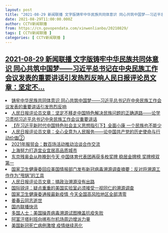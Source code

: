 ```yaml
---
layout: post
title: "2021-08-29 新闻联播 文字版铸牢中华民族共同体意识 同心共筑中国梦——习近平总书记在中央民族工作会议发表的重要讲话引发热烈反响人民日报评论员文章：坚定不"
date: 2021-08-29T11:00:00.000Z
author: CCTV新闻联播
from: https://cn.govopendata.com/xinwenlianbo/20210829/
tags: [ CCTV新闻联播 ]
categories: [ CCTV新闻联播 ]
---
```

<!--1630234800000-->
[2021-08-29 新闻联播 文字版铸牢中华民族共同体意识 同心共筑中国梦——习近平总书记在中央民族工作会议发表的重要讲话引发热烈反响人民日报评论员文章：坚定不...](https://cn.govopendata.com/xinwenlianbo/20210829/)
------

<div>
<li><a target="_blank" href="https://cn.govopendata.com/xinwenlianbo/20210829/#255006">铸牢中华民族共同体意识 同心共筑中国梦——习近平总书记在中央民族工作会议发表的重要讲话引发热烈反响</a></li><li><a target="_blank" href="https://cn.govopendata.com/xinwenlianbo/20210829/#255007">人民日报评论员文章：坚定不移走中国特色解决民族问题的正确道路——论学习贯彻习近平总书记中央民族工作会议重要讲话</a></li><li><a target="_blank" href="https://cn.govopendata.com/xinwenlianbo/20210829/#255008">【在习近平新时代中国特色社会主义思想指引下】全面小康 一个民族也不能少</a></li><li><a target="_blank" href="https://cn.govopendata.com/xinwenlianbo/20210829/#255009">人民日报评论员文章：全心全意为人民服务——论中国共产党的历史使命与行动价值②</a></li><li><a target="_blank" href="https://cn.govopendata.com/xinwenlianbo/20210829/#255010">2021年服贸会：数百场活动推动洽谈合作交流</a></li><li><a target="_blank" href="https://cn.govopendata.com/xinwenlianbo/20210829/#255011">上海努力打造宜业宜居高品质城市</a></li><li><a target="_blank" href="https://cn.govopendata.com/xinwenlianbo/20210829/#255012">东京残奥会从昨晚到今天 中国体育代表团再获多枚奖牌 稳居金牌榜 奖牌榜双第一</a></li><li><a target="_blank" href="https://cn.govopendata.com/xinwenlianbo/20210829/#255013">国家卫生健康委回应美国情报部门发布新冠病毒溯源调查摘要：反对将溯源工作作为“甩锅”的工具</a></li><li><a target="_blank" href="https://cn.govopendata.com/xinwenlianbo/20210829/#255014">人民日报评论员文章：搞政治溯源没有出路</a></li><li><a target="_blank" href="https://cn.govopendata.com/xinwenlianbo/20210829/#255015">国际锐评：疑点重重的美国实验室必须接受一视同仁的溯源调查</a></li><li><a target="_blank" href="https://cn.govopendata.com/xinwenlianbo/20210829/#255016">国家卫生健康委通报最新疫情 今天全国高风险地区全部清零</a></li><li><a target="_blank" href="https://cn.govopendata.com/xinwenlianbo/20210829/#255017">姜春云同志逝世</a></li><li><a target="_blank" href="https://cn.govopendata.com/xinwenlianbo/20210829/#255018">国内联播快讯</a></li><li><a target="_blank" href="https://cn.govopendata.com/xinwenlianbo/20210829/#255019">多国人士：美国操弄病毒溯源试图掩盖抗疫失败</a></li><li><a target="_blank" href="https://cn.govopendata.com/xinwenlianbo/20210829/#255020">阿富汗塔利班向喀布尔机场周边增派力量</a></li><li><a target="_blank" href="https://cn.govopendata.com/xinwenlianbo/20210829/#255021">美国新冠死亡病例激增 疫情继续恶化</a></li>
</div>
